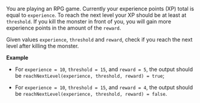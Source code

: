 You are playing an RPG game. Currently your experience points (XP) total is equal to `experience`. To reach the next level your XP should be at least at `threshold`. If you kill the monster in front of you, you will gain more experience points in the amount of the `reward`.

Given values `experience`, `threshold` and `reward`, check if you reach the next level after killing the monster.

**Example**

* For `experience = 10`, `threshold = 15`, and `reward = 5`, the output should be
`reachNextLevel(experience, threshold, reward) = true`;

* For `experience = 10`, `threshold = 15`, and `reward = 4`, the output should be
`reachNextLevel(experience, threshold, reward) = false`.
